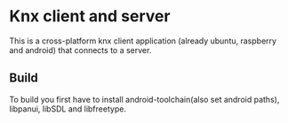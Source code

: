 # Knx client and server
This is a cross-platform knx client application (already ubuntu, raspberry and android) that connects to a server.

## Build
To build you first have to install android-toolchain(also set android paths), libpanui, libSDL and libfreetype.